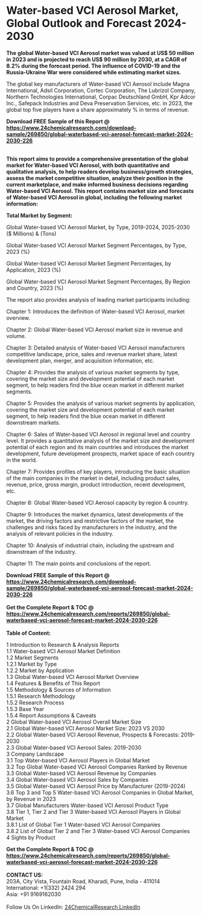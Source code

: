 <h1>Water-based VCI Aerosol Market, Global Outlook and Forecast 2024-2030</h1><p><strong>The global Water-based VCI Aerosol market was valued at US$ 50 million in 2023 and is projected to reach US$ 90 million by 2030, at a CAGR of 8.2% during the forecast period. The influence of COVID-19 and the Russia-Ukraine War were considered while estimating market sizes.</strong></p><p>
</p><p>The global key manufacturers of Water-based VCI Aerosol include Magna International, Adsil Corporation, Cortec Corporation, The Lubrizol Company, Northern Technologies International, Corpac Deutschland GmbH, Kpr Adcor Inc., Safepack Industries and Deva Preservation Services, etc. in 2023, the global top five players have a share approximately % in terms of revenue.</p><div><b>Download FREE Sample of this Report @ 
            <a href="https://www.24chemicalresearch.com/download-sample/269850/global-waterbased-vci-aerosol-forecast-market-2024-2030-226">
            https://www.24chemicalresearch.com/download-sample/269850/global-waterbased-vci-aerosol-forecast-market-2024-2030-226</a></b></div><br><p>
<strong>This report aims to provide a comprehensive presentation of the global market for Water-based VCI Aerosol, with both quantitative and qualitative analysis, to help readers develop business/growth strategies, assess the market competitive situation, analyze their position in the current marketplace, and make informed business decisions regarding Water-based VCI Aerosol. This report contains market size and forecasts of Water-based VCI Aerosol in global, including the following market information:</strong></p><p>
</p><p>
<strong>Total Market by Segment:</strong></p><p>
Global Water-based VCI Aerosol Market, by Type, 2019-2024, 2025-2030 ($ Millions) &amp; (Tons)</p><p>
Global Water-based VCI Aerosol Market Segment Percentages, by Type, 2023 (%)</p><p>
</p><p>
Global Water-based VCI Aerosol Market Segment Percentages, by Application, 2023 (%)</p><p>
</p><p>
Global Water-based VCI Aerosol Market Segment Percentages, By Region and Country, 2023 (%)</p><p>
</p><p>
The report also provides analysis of leading market participants including:</p><p>
</p><p>
</p><p>
Chapter 1: Introduces the definition of Water-based VCI Aerosol, market overview.</p><p>
Chapter 2: Global Water-based VCI Aerosol market size in revenue and volume.</p><p>
Chapter 3: Detailed analysis of Water-based VCI Aerosol manufacturers competitive landscape, price, sales and revenue market share, latest development plan, merger, and acquisition information, etc.</p><p>
Chapter 4: Provides the analysis of various market segments by type, covering the market size and development potential of each market segment, to help readers find the blue ocean market in different market segments.</p><p>
Chapter 5: Provides the analysis of various market segments by application, covering the market size and development potential of each market segment, to help readers find the blue ocean market in different downstream markets.</p><p>
Chapter 6: Sales of Water-based VCI Aerosol in regional level and country level. It provides a quantitative analysis of the market size and development potential of each region and its main countries and introduces the market development, future development prospects, market space of each country in the world.</p><p>
Chapter 7: Provides profiles of key players, introducing the basic situation of the main companies in the market in detail, including product sales, revenue, price, gross margin, product introduction, recent development, etc.</p><p>
Chapter 8: Global Water-based VCI Aerosol capacity by region &amp; country.</p><p>
Chapter 9: Introduces the market dynamics, latest developments of the market, the driving factors and restrictive factors of the market, the challenges and risks faced by manufacturers in the industry, and the analysis of relevant policies in the industry.</p><p>
Chapter 10: Analysis of industrial chain, including the upstream and downstream of the industry.</p><p>
Chapter 11: The main points and conclusions of the report.</p><div><b>Download FREE Sample of this Report @ 
            <a href="https://www.24chemicalresearch.com/download-sample/269850/global-waterbased-vci-aerosol-forecast-market-2024-2030-226">
            https://www.24chemicalresearch.com/download-sample/269850/global-waterbased-vci-aerosol-forecast-market-2024-2030-226</a></b></div><br><div><b>Get the Complete Report & TOC @ 
            <a href="https://www.24chemicalresearch.com/reports/269850/global-waterbased-vci-aerosol-forecast-market-2024-2030-226">
            https://www.24chemicalresearch.com/reports/269850/global-waterbased-vci-aerosol-forecast-market-2024-2030-226</a></b></div><br>
            <b>Table of Content:</b><p>1 Introduction to Research & Analysis Reports<br />
    1.1 Water-based VCI Aerosol Market Definition<br />
    1.2 Market Segments<br />
        1.2.1 Market by Type<br />
        1.2.2 Market by Application<br />
    1.3 Global Water-based VCI Aerosol Market Overview<br />
    1.4 Features & Benefits of This Report<br />
    1.5 Methodology & Sources of Information<br />
        1.5.1 Research Methodology<br />
        1.5.2 Research Process<br />
        1.5.3 Base Year<br />
        1.5.4 Report Assumptions & Caveats<br />
2 Global Water-based VCI Aerosol Overall Market Size<br />
    2.1 Global Water-based VCI Aerosol Market Size: 2023 VS 2030<br />
    2.2 Global Water-based VCI Aerosol Revenue, Prospects & Forecasts: 2019-2030<br />
    2.3 Global Water-based VCI Aerosol Sales: 2019-2030<br />
3 Company Landscape<br />
    3.1 Top Water-based VCI Aerosol Players in Global Market<br />
    3.2 Top Global Water-based VCI Aerosol Companies Ranked by Revenue<br />
    3.3 Global Water-based VCI Aerosol Revenue by Companies<br />
    3.4 Global Water-based VCI Aerosol Sales by Companies<br />
    3.5 Global Water-based VCI Aerosol Price by Manufacturer (2019-2024)<br />
    3.6 Top 3 and Top 5 Water-based VCI Aerosol Companies in Global Market, by Revenue in 2023<br />
    3.7 Global Manufacturers Water-based VCI Aerosol Product Type<br />
    3.8 Tier 1, Tier 2 and Tier 3 Water-based VCI Aerosol Players in Global Market<br />
        3.8.1 List of Global Tier 1 Water-based VCI Aerosol Companies<br />
        3.8.2 List of Global Tier 2 and Tier 3 Water-based VCI Aerosol Companies<br />
4 Sights by Product</p><div><b>Get the Complete Report & TOC @ 
            <a href="https://www.24chemicalresearch.com/reports/269850/global-waterbased-vci-aerosol-forecast-market-2024-2030-226">
            https://www.24chemicalresearch.com/reports/269850/global-waterbased-vci-aerosol-forecast-market-2024-2030-226</a></b></div><br><b>CONTACT US:</b><br>
            203A, City Vista, Fountain Road, Kharadi, Pune, India - 411014<br>
            International: +1(332) 2424 294<br>
            Asia: +91 9169162030 <br><br>
            Follow Us On LinkedIn: <a href="https://www.linkedin.com/company/24chemicalresearch/">24ChemicalResearch LinkedIn</a>